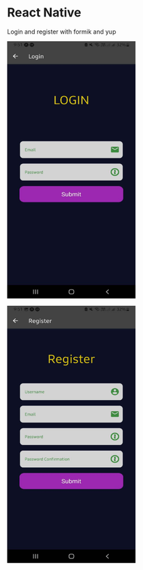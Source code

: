 # React Native

Login and register with formik and yup

<img src="https://github.com/Mojtaba-Pourkhanlar/React_Native_Login/blob/main/assets/log.jpg" 
width="300px" height="600px">


<img src="https://github.com/Mojtaba-Pourkhanlar/React_Native_Login/blob/main/assets/reg.jpg" 
width="300px" height="600px">
